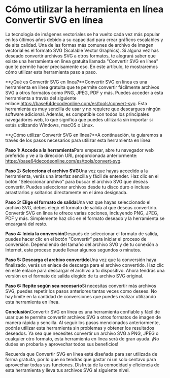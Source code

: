 Cómo utilizar la herramienta en línea Convertir SVG en línea
============================================================

La tecnología de imágenes vectoriales se ha vuelto cada vez más popular en los últimos años debido a su capacidad para crear gráficos escalables y de alta calidad. Una de las formas más comunes de archivo de imagen vectorial es el formato SVG (Scalable Vector Graphics). Si alguna vez has deseado convertir archivos SVG a otros formatos, te alegrará saber que existe una herramienta en línea gratuita llamada "Convertir SVG en línea" que te permite hacer precisamente eso. En este artículo, te mostraremos cómo utilizar esta herramienta paso a paso.

**¿Qué es Convertir SVG en línea?**Convertir SVG en línea es una herramienta en línea gratuita que te permite convertir fácilmente archivos SVG a otros formatos como PNG, JPEG, PDF y más. Puedes acceder a esta herramienta a través del siguiente enlace:<https://base64decodeonline.com/es/tools/convert-svg>. Esta herramienta es muy sencilla de usar y no requiere que descargues ningún software adicional. Además, es compatible con todos los principales navegadores web, lo que significa que puedes utilizarla sin importar si estás utilizando Windows, macOS o Linux.

**¿Cómo utilizar Convertir SVG en línea?**A continuación, te guiaremos a través de los pasos necesarios para utilizar esta herramienta en línea:

**Paso 1: Accede a la herramienta**Para empezar, abre tu navegador web preferido y ve a la dirección URL proporcionada anteriormente: <https://base64decodeonline.com/es/tools/convert-svg>.

**Paso 2: Selecciona el archivo SVG**Una vez que hayas accedido a la herramienta, verás una interfaz sencilla y fácil de entender. Haz clic en el botón "Seleccionar archivo" para buscar el archivo SVG que deseas convertir. Puedes seleccionar archivos desde tu disco duro o incluso arrastrarlos y soltarlos directamente en el área designada.

**Paso 3: Elige el formato de salida**Una vez que hayas seleccionado el archivo SVG, debes elegir el formato de salida al que deseas convertirlo. Convertir SVG en línea te ofrece varias opciones, incluyendo PNG, JPEG, PDF y más. Simplemente haz clic en el formato deseado y la herramienta se encargará del resto.

**Paso 4: Inicia la conversión**Después de seleccionar el formato de salida, puedes hacer clic en el botón "Convertir" para iniciar el proceso de conversión. Dependiendo del tamaño del archivo SVG y de tu conexión a Internet, este proceso puede llevar algunos segundos o minutos.

**Paso 5: Descarga el archivo convertido**Una vez que la conversión haya finalizado, verás un enlace de descarga para el archivo convertido. Haz clic en este enlace para descargar el archivo a tu dispositivo. Ahora tendrás una versión en el formato de salida elegido de tu archivo SVG original.

**Paso 6: Repite según sea necesario**Si necesitas convertir más archivos SVG, puedes repetir los pasos anteriores tantas veces como desees. No hay límite en la cantidad de conversiones que puedes realizar utilizando esta herramienta en línea.

**Conclusión**Convertir SVG en línea es una herramienta confiable y fácil de usar que te permite convertir archivos SVG a otros formatos de imagen de manera rápida y sencilla. Al seguir los pasos mencionados anteriormente, podrás utilizar esta herramienta sin problemas y obtener los resultados deseados. Ya sea que necesites convertir un archivo SVG a PNG, JPEG o cualquier otro formato, esta herramienta en línea será de gran ayuda. ¡No dudes en probarla y aprovechar todos sus beneficios!

Recuerda que Convertir SVG en línea está diseñada para ser utilizada de forma gratuita, por lo que no tendrás que gastar ni un solo centavo para aprovechar todas sus funciones. Disfruta de la comodidad y eficiencia de esta herramienta y lleva tus archivos SVG al siguiente nivel.